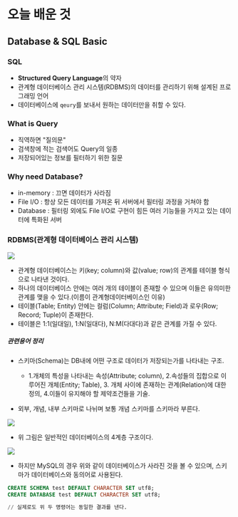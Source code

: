 # 오늘 배운 것

## Database & SQL Basic

### SQL

+ **Structured Query Language**의 약자
+ 관계형 데이터베이스 관리 시스템(RDBMS)의 데이터를 관리하기 위해 설계된 프로그래밍 언어
+ 데이터베이스에 `qeury`를 보내서 원하는 데이터만을 취할 수 있다.

### What is Query

+ 직역하면 "질의문"
+ 검색창에 적는 검색어도 Query의 일종
+ 저장되어있는 정보를 필터하기 위한 질문

### Why need Database?

+ in-memory  : 끄면 데이터가 사라짐
+ File I/O  : 항상 모든 데이터를 가져온 뒤 서버에서 필터링 과정을 거쳐야 함
+ Database : 필터링 외에도 File I/O로 구현이 힘든 여러 기능들을 가지고 있는 데이터에 특화된 서버

### RDBMS(관계형 데이터베이스 관리 시스템)

![](https://blog.yena.io/assets/post-img18/181002-01.png)

+ 관계형 데이터베이스는 키(key; column)와 값(value; row)의 관계를 테이블 형식으로 나타낸 것이다.
+ 하나의 데이터베이스 안에는 여러 개의 테이블이 존재할 수 있으며 이들은 유의미한 관계를 맺을 수 있다.(이름이 관계형데이터베이스인 이유)
+ 테이블(Table; Entity) 안에는 컬럼(Column; Attribute; Field)과 로우(Row; Record; Tuple)이 존재한다.
+ 테이블은 1:1(일대일), 1:N(일대다), N:M(다대다)과 같은 관계를 가질 수 있다.

##### 관련용어 정리

+ 스키마(Schema)는 DB내에 어떤 구조로 데이터가 저장되는가를 나타내는 구조.
  + 1.개체의 특성을 나타내는 속성(Attribute; column), 2.속성들의 집합으로 이루어진 개체(Entity; Table), 3. 개체 사이에 존재하는 관계(Relation)에 대한 정의, 4.이들이 유지해야 할 제약조건들을 기술.

+ 외부, 개념, 내부 스키마로 나뉘며 보통 개념 스키마를 스키마라 부른다.

![](https://hue9010.github.io/images/db/base.png)

+ 위 그림은 일반적인 데이터베이스의 4계층 구조이다.

![](https://hue9010.github.io/images/db/mysql.png)

+ 하지만 MySQL의 경우 위와 같이 데이터베이스가 사라진 것을 볼 수 있으며, 스키마가 데이터베이스와 동의어로 사용된다.

```sql
CREATE SCHEMA test DEFAULT CHARACTER SET utf8;
CREATE DATABASE test DEFAULT CHARACTER SET utf8;

// 실제로도 위 두 명령어는 동일한 결과를 낸다.
```